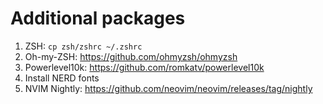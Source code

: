 # Additional packages

 1. ZSH: `cp zsh/zshrc ~/.zshrc`
 1. Oh-my-ZSH: https://github.com/ohmyzsh/ohmyzsh
 1. Powerlevel10k: https://github.com/romkatv/powerlevel10k
 1. Install NERD fonts
 1. NVIM Nightly: https://github.com/neovim/neovim/releases/tag/nightly
